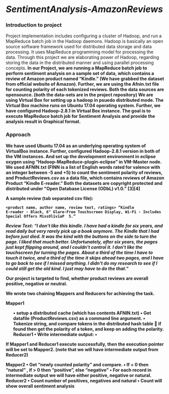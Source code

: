 # <i>SentimentAnalysis-AmazonReviews</i>

<h3>Introduction to project</h3>
<p>Project implementation includes configuring a cluster of Hadoop, and run a MapReduce batch job in the Hadoop daemons. Hadoop is basically an open source software framework used for distributed data storage and data processing. It uses MapReduce programming model for processing the data. Through this project we are elaborating power of Hadoop, regarding storing the data in the distributed manner and using parallel processing concepts.
<b>In our Project, we are running a MapReduce batch job to perform sentiment analysis on a sample set of data, which contains a review of Amazon product named “Kindle.” (We have grabbed the dataset from official website of Amazon). Further, we are using the Afnin.txt file for counting polarity of each tokenized reviews. Both the data sources are opensource. (both the data-sets are in the project repository)<b>
We are using Virtual Box for setting up a hadoop in psuedo distributed mode. The Virtual Box machine runs on Ubuntu 17.04 operating system. Further, we have configured Hadoop-2.8.1 in Virtual Box instance. 
The goal is to execute MapReduce batch job for Sentiment Analysis and provide the analysis result in Graphical format. </p>


<h3>Approach</h3>
<p>
We have used Ubuntu 17.04 as an underlying operating system of VirtualBox instance. Further, configured Hadoop-2.8.1 version in both of the VM instances. And set up the development environment in eclipse oxygen using “Hadoop-MapReduce-plugin-eclipse” in VM-Master node. We used AFNIN.txt (FINN is a list of English words rated for valence with an integer between -5 and +5) to count the sentiment polarity of reviews, and ProductReviews.csv as a data file, which contains reviews of  Amazon Product “Kindle E-reader.” Both the datasets are copyright protected and distributed under "Open Database License (ODbL) v1.0." [3][4]

A sample review (tab separated csv file):

<code><product name, author name, review text, ratings>
“Kindle E-reader - Black, 6" Glare-Free Touchscreen Display, Wi-Fi -  Includes Special Offers MissOliviaP  <Review Text> 5.”</code> 

<i> <b>Review Text:</b>
 “I don't like this kindle.  I have had a kindle for six years,  and read daily but very rarely pick up a book anymore.  The Kindle that I had before just died.  It was the kind with the buttons on the side to turn the page.  I liked that much better.  Unfortunately, after six years,  the pages just kept flipping around, and I couldn't control it.  I don't like the touchscreen for turning the pages.  About a third of the time I have to touch it twice,  and a third of the time it skips ahead two pages, and I have to go back to see if I missed anything.  I didn't do my research to see if I could still get the old kind.  I just may have to do the that.”</i>

Our project is targeted to find, whether product reviews are overall positive, negative or neutral.

We wrote two chaining Mappers and Reducers for achieving the task. 

Mapper1 
<ul>•	setup a distributed cache (which has contents AFNIN.txt) 
•	Get datafile (ProductReviews.csv) as a command line argument. 
•	Tokenize <reviews> string, and compare tokens in the distributed hash table  if found then get the polarity of a token, and keep on adding the polarity.
Reducer1
•	Write intermediate output:
•	<review text, original rating, rating value, newly counted polarity></ul>

If Mapper1 and Reducer1 execute successfully, then the execution pointer will be set to Mapper2. (note that we will have intermediate output from Reducer2)

Mapper2
•	Get “newly counted polarity” and compare.
•	If = 0 then “natural” , if > 0 then “positive”, else “negative”
•	For each record in intermediate output we will have either positive, negative or natural.
Reducer2
•	Count number of positives, negatives and natural
•	Count will show overall sentiment analysis
</p>







